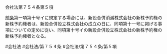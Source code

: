 会社法第７５４条第５項

[前条](会社法＿＿＿＿第７５３条第１項)第一項第十号イに規定する場合には、新設合併消滅株式会社の新株予約権の新株予約権者は、新設合併設立株式会社の成立の日に、同項第十一号に掲げる事項についての定めに従い、同項第十号イの新設合併設立株式会社の新株予約権の新株予約権者となる。

#会社法
#会社法/第７５４条
#会社法/第７５４条/第５項

